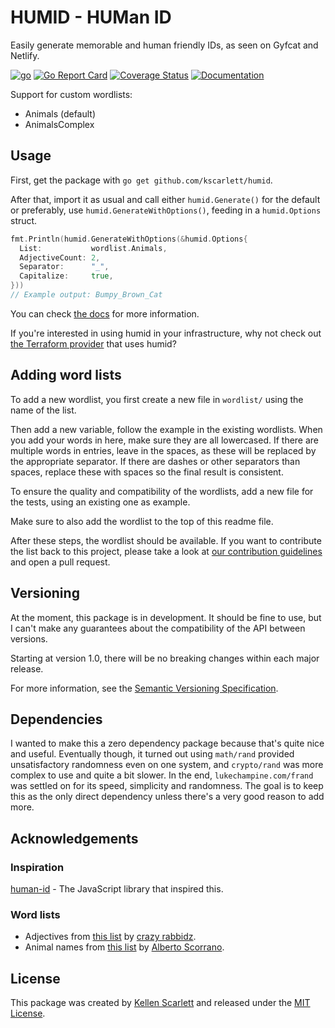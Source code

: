 # HUMID - HUMan ID

Easily generate memorable and human friendly IDs, as seen on Gyfcat and Netlify.

[![go](https://github.com/kscarlett/humid/actions/workflows/go.yml/badge.svg?branch=main)](https://github.com/kscarlett/humid/actions/workflows/go.yml)
[![Go Report Card](https://goreportcard.com/badge/github.com/kscarlett/humid)](https://goreportcard.com/report/github.com/kscarlett/humid)
[![Coverage Status](https://coveralls.io/repos/github/kscarlett/humid/badge.svg?branch=main)](https://coveralls.io/github/kscarlett/humid?branch=main)
[![Documentation](https://godoc.org/github.com/kscarlett/humid?status.svg)](https://godoc.org/github.com/kscarlett/humid)

Support for custom wordlists:

- Animals (default)
- AnimalsComplex

## Usage

First, get the package with `go get github.com/kscarlett/humid`.

After that, import it as usual and call either `humid.Generate()` for the default or preferably, use `humid.GenerateWithOptions()`, feeding in a `humid.Options` struct.

```go
fmt.Println(humid.GenerateWithOptions(&humid.Options{
  List:           wordlist.Animals,
  AdjectiveCount: 2,
  Separator:      "_",
  Capitalize:     true,
}))
// Example output: Bumpy_Brown_Cat
```

You can check [the docs](https://godoc.org/github.com/kscarlett/humid) for more information.

If you're interested in using humid in your infrastructure, why not check out [the Terraform provider](https://github.com/kscarlett/terraform-provider-humid) that uses humid?

## Adding word lists

To add a new wordlist, you first create a new file in `wordlist/` using the name of the list.

Then add a new variable, follow the example in the existing wordlists. When you add your words in here, make sure they are all lowercased. If there are multiple words in entries, leave in the spaces, as these will be replaced by the appropriate separator. If there are dashes or other separators than spaces, replace these with spaces so the final result is consistent.

To ensure the quality and compatibility of the wordlists, add a new file for the tests, using an existing one as example.

Make sure to also add the wordlist to the top of this readme file.

After these steps, the wordlist should be available. If you want to contribute the list back to this project, please take a look at [our contribution guidelines](.github/CONTRIBUTING.md) and open a pull request.

## Versioning

At the moment, this package is in development. It should be fine to use, but I can't make any guarantees about the compatibility of the API between versions.

Starting at version 1.0, there will be no breaking changes within each major release.

For more information, see the [Semantic Versioning Specification](https://semver.org/).

## Dependencies

I wanted to make this a zero dependency package because that's quite nice and useful. Eventually though, it turned out using `math/rand` provided unsatisfactory randomness even on one system, and `crypto/rand` was more complex to use and quite a bit slower. In the end, `lukechampine.com/frand` was settled on for its speed, simplicity and randomness. The goal is to keep this as the only direct dependency unless there's a very good reason to add more.

## Acknowledgements

### Inspiration

[human-id](https://github.com/RienNeVaPlus/human-id) - The JavaScript library that inspired this.

### Word lists

- Adjectives from [this list](https://gist.github.com/hugsy/8910dc78d208e40de42deb29e62df913) by [crazy rabbidz](https://github.com/hugsy).
- Animal names from [this list](https://github.com/skjorrface/animals.txt) by [Alberto Scorrano](https://github.com/skjorrface).

## License

This package was created by [Kellen Scarlett](https://github.com/kscarlett) and released under the [MIT License](LICENSE).
